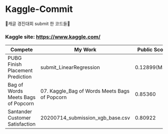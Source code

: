 # Kaggle-Commit
🏅캐글 경진대회 submit 한 코드들🏅




### Kaggle site: https://www.kaggle.com/
|Compete|My Work|Public Score|Grade|link|
|--------|-------|---------|-------|------|
|PUBG Finish Placement Prediction|submit_LinearRegression|0.12899(MSE)|1412|https://www.kaggle.com/c/pubg-finish-placement-prediction|
|Bag of Words Meets Bags of Popcorn|07. Kaggle_Bag of Words Meets Bags of Popcorn|0.85360|315|https://www.kaggle.com/c/word2vec-nlp-tutorial?rvi=1|
|Santander Customer Satisfaction|20200714_submission_xgb_base.csv|0.80922|3711|https://www.kaggle.com/c/santander-customer-satisfaction?rvi=1|
